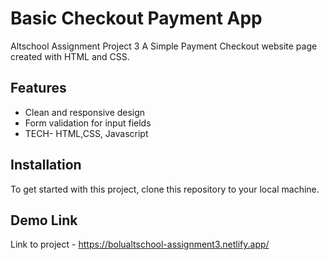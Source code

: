 # Basic Checkout Payment App
Altschool Assignment Project 3
A Simple Payment Checkout website page created with HTML and CSS. 

## Features
- Clean and responsive design
- Form validation for input fields
- TECH- HTML,CSS, Javascript

## Installation
To get started with this project, clone this repository to your local machine.

## Demo Link
Link to project - https://bolualtschool-assignment3.netlify.app/
